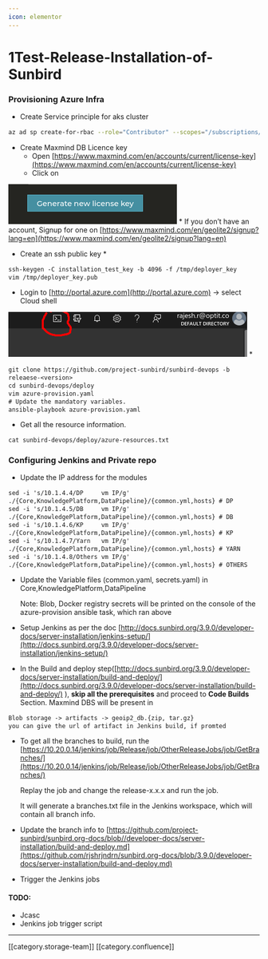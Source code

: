 ```yaml
---
icon: elementor
---
```


# 1Test-Release-Installation-of-Sunbird

### Provisioning Azure Infra

* Create Service principle for aks cluster

```bash
az ad sp create-for-rbac --role="Contributor" --scopes="/subscriptions/<subscription_id>" --name sunbird_installation_version
```

* Create Maxmind DB Licence key
  * Open [https://www.maxmind.com/en/accounts/current/license-key](https://www.maxmind.com/en/accounts/current/license-key)
  * Click on

![](<../../../../../.gitbook/assets/image-20210630-043513 (1).png>) \* If you don’t have an account, Signup for one on [https://www.maxmind.com/en/geolite2/signup?lang=en](https://www.maxmind.com/en/geolite2/signup?lang=en)

* Create an ssh public key \*

```
ssh-keygen -C installation_test_key -b 4096 -f /tmp/deployer_key
vim /tmp/deployer_key.pub
```

* Login to [http://portal.azure.com](http://portal.azure.com) → select Cloud shell

![](<../../../../../.gitbook/assets/image-20210630-043003 (1).png>) \*

```
git clone https://github.com/project-sunbird/sunbird-devops -b releaese-<version>
cd sunbird-devops/deploy
vim azure-provision.yaml
# Update the mandatory variables.
ansible-playbook azure-provision.yaml
```

* Get all the resource information.

```
cat sunbird-devops/deploy/azure-resources.txt
```

### Configuring Jenkins and Private repo

* Update the IP address for the modules

```
sed -i 's/10.1.4.4/DP     vm IP/g' ./{Core,KnowledgePlatform,DataPipeline}/{common.yml,hosts} # DP
sed -i 's/10.1.4.5/DB     vm IP/g' ./{Core,KnowledgePlatform,DataPipeline}/{common.yml,hosts} # DB
sed -i 's/10.1.4.6/KP     vm IP/g' ./{Core,KnowledgePlatform,DataPipeline}/{common.yml,hosts} # KP
sed -i 's/10.1.4.7/Yarn   vm IP/g' ./{Core,KnowledgePlatform,DataPipeline}/{common.yml,hosts} # YARN
sed -i 's/10.1.4.8/Others vm IP/g' ./{Core,KnowledgePlatform,DataPipeline}/{common.yml,hosts} # OTHERS
```

*   Update the Variable files (common.yaml, secrets.yaml) in Core,KnowledgePlatform,DataPipeline

    Note: Blob, Docker registry secrets will be printed on the console of the azure-provision ansible task, which ran above
* Setup Jenkins as per the doc [http://docs.sunbird.org/3.9.0/developer-docs/server-installation/jenkins-setup/](http://docs.sunbird.org/3.9.0/developer-docs/server-installation/jenkins-setup/)
* In the Build and deploy step([http://docs.sunbird.org/3.9.0/developer-docs/server-installation/build-and-deploy/](http://docs.sunbird.org/3.9.0/developer-docs/server-installation/build-and-deploy/) ), **skip all the prerequisites** and proceed to **Code Builds** Section. Maxmind DBS will be present in

```
Blob storage -> artifacts -> geoip2_db.{zip, tar.gz}
you can give the url of artifact in Jenkins build, if promted
```

*   To get all the branches to build, run the [https://10.20.0.14/jenkins/job/Release/job/OtherReleaseJobs/job/GetBranches/](https://10.20.0.14/jenkins/job/Release/job/OtherReleaseJobs/job/GetBranches/)

    Replay the job and change the release-x.x.x and run the job.

    It will generate a branches.txt file in the Jenkins workspace, which will contain all branch info.
* Update the branch info to [https://github.com/project-sunbird/sunbird.org-docs/blob//developer-docs/server-installation/build-and-deploy.md](https://github.com/rjshrjndrn/sunbird.org-docs/blob/3.9.0/developer-docs/server-installation/build-and-deploy.md)
* Trigger the Jenkins jobs

#### TODO:

* Jcasc
* Jenkins job trigger script

***

\[\[category.storage-team]] \[\[category.confluence]]
